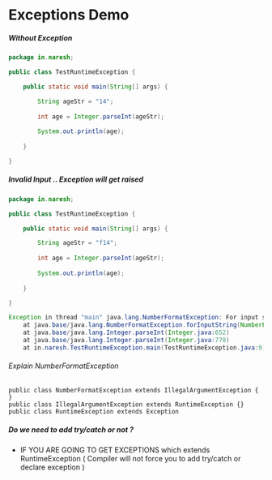 #  Exceptions Demo

##### Without Exception
```java
package in.naresh;

public class TestRuntimeException {

	public static void main(String[] args) {

		String ageStr = "14";
		
		int age = Integer.parseInt(ageStr);
		
		System.out.println(age);
		
	}

}
```

##### Invalid Input .. Exception will get raised

```java
package in.naresh;

public class TestRuntimeException {

	public static void main(String[] args) {

		String ageStr = "f14";
		
		int age = Integer.parseInt(ageStr);
		
		System.out.println(age);
		
	}

}

```

```java
Exception in thread "main" java.lang.NumberFormatException: For input string: "f14"
	at java.base/java.lang.NumberFormatException.forInputString(NumberFormatException.java:68)
	at java.base/java.lang.Integer.parseInt(Integer.java:652)
	at java.base/java.lang.Integer.parseInt(Integer.java:770)
	at in.naresh.TestRuntimeException.main(TestRuntimeException.java:9)

```

###### Explain NumberFormatException
```
public class NumberFormatException extends IllegalArgumentException { }
public class IllegalArgumentException extends RuntimeException {}
public class RuntimeException extends Exception
```

##### Do we need to add try/catch or not ?
* IF YOU ARE GOING TO GET EXCEPTIONS which extends RuntimeException ( Compiler will not force you to add try/catch or declare exception )





